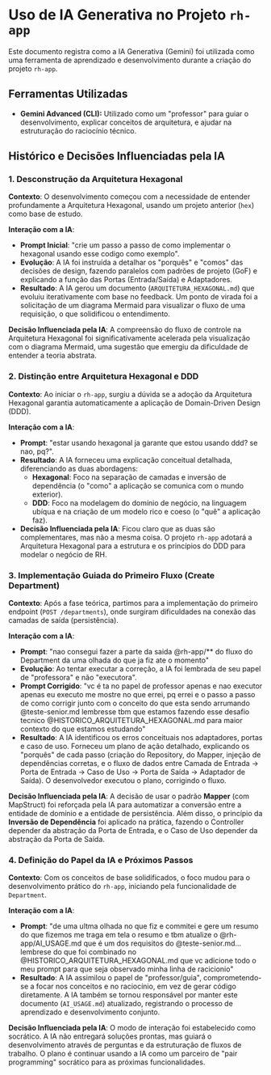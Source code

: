# Uso de IA Generativa no Projeto `rh-app`

Este documento registra como a IA Generativa (Gemini) foi utilizada como uma ferramenta de aprendizado e desenvolvimento durante a criação do projeto `rh-app`.

## Ferramentas Utilizadas
- **Gemini Advanced (CLI):** Utilizado como um "professor" para guiar o desenvolvimento, explicar conceitos de arquitetura, e ajudar na estruturação do raciocínio técnico.

## Histórico e Decisões Influenciadas pela IA

### 1. Desconstrução da Arquitetura Hexagonal
**Contexto**: O desenvolvimento começou com a necessidade de entender profundamente a Arquitetura Hexagonal, usando um projeto anterior (`hex`) como base de estudo.

**Interação com a IA**:
- **Prompt Inicial**: "crie um passo a passo de como implementar o hexagonal usando esse codigo como exemplo".
- **Evolução**: A IA foi instruída a detalhar os "porquês" e "comos" das decisões de design, fazendo paralelos com padrões de projeto (GoF) e explicando a função das Portas (Entrada/Saída) e Adaptadores.
- **Resultado**: A IA gerou um documento (`ARQUITETURA_HEXAGONAL.md`) que evoluiu iterativamente com base no feedback. Um ponto de virada foi a solicitação de um diagrama Mermaid para visualizar o fluxo de uma requisição, o que solidificou o entendimento.

**Decisão Influenciada pela IA**: A compreensão do fluxo de controle na Arquitetura Hexagonal foi significativamente acelerada pela visualização com o diagrama Mermaid, uma sugestão que emergiu da dificuldade de entender a teoria abstrata.

### 2. Distinção entre Arquitetura Hexagonal e DDD
**Contexto**: Ao iniciar o `rh-app`, surgiu a dúvida se a adoção da Arquitetura Hexagonal garantia automaticamente a aplicação de Domain-Driven Design (DDD).

**Interação com a IA**:
- **Prompt**: "estar usando hexagonal ja garante que estou usando ddd? se nao, pq?".
- **Resultado**: A IA forneceu uma explicação conceitual detalhada, diferenciando as duas abordagens:
    - **Hexagonal**: Foco na separação de camadas e inversão de dependência (o "como" a aplicação se comunica com o mundo exterior).
    - **DDD**: Foco na modelagem do domínio de negócio, na linguagem ubíqua e na criação de um modelo rico e coeso (o "quê" a aplicação faz).
- **Decisão Influenciada pela IA**: Ficou claro que as duas são complementares, mas não a mesma coisa. O projeto `rh-app` adotará a Arquitetura Hexagonal para a estrutura e os princípios do DDD para modelar o negócio de RH.

### 3. Implementação Guiada do Primeiro Fluxo (Create Department)
**Contexto**: Após a fase teórica, partimos para a implementação do primeiro endpoint (`POST /departments`), onde surgiram dificuldades na conexão das camadas de saída (persistência).

**Interação com a IA**:
- **Prompt**: "nao consegui fazer a parte da saida @rh-app/** do fluxo do Department da uma olhada do que ja fiz ate o momento"
- **Evolução**: Ao tentar executar a correção, a IA foi lembrada de seu papel de "professora" e não "executora".
- **Prompt Corrigido**: "vc é ta no papel de professor apenas e nao executor apenas eu executo me mostre no que errei, pq errei e o passo a passo de como corrigir junto com o conceito do que esta sendo arrumando @teste-senior.md lembresse tbm que estamos fazendo esse desafio tecnico @HISTORICO_ARQUITETURA_HEXAGONAL.md para maior contexto do que estamos estudando"
- **Resultado**: A IA identificou os erros conceituais nos adaptadores, portas e caso de uso. Forneceu um plano de ação detalhado, explicando os "porquês" de cada passo (criação do Repository, do Mapper, injeção de dependências corretas, e o fluxo de dados entre Camada de Entrada -> Porta de Entrada -> Caso de Uso -> Porta de Saída -> Adaptador de Saída). O desenvolvedor executou o plano, corrigindo o fluxo.

**Decisão Influenciada pela IA**: A decisão de usar o padrão **Mapper** (com MapStruct) foi reforçada pela IA para automatizar a conversão entre a entidade de domínio e a entidade de persistência. Além disso, o princípio da **Inversão de Dependência** foi aplicado na prática, fazendo o Controller depender da abstração da Porta de Entrada, e o Caso de Uso depender da abstração da Porta de Saída.

### 4. Definição do Papel da IA e Próximos Passos
**Contexto**: Com os conceitos de base solidificados, o foco mudou para o desenvolvimento prático do `rh-app`, iniciando pela funcionalidade de `Department`.

**Interação com a IA**:
- **Prompt**: "de uma ultma olhada no que fiz e commitei e gere um resumo do que fizemos me traga em tela o resumo e tbm atualize o @rh-app/AI_USAGE.md que é um dos requisitos do @teste-senior.md... lembrese do que foi combinado no @HISTORICO_ARQUITETURA_HEXAGONAL.md que vc adicione todo o meu prompt para que seja observado minha linha de racicionio"
- **Resultado**: A IA assimilou o papel de "professor/guia", comprometendo-se a focar nos conceitos e no raciocínio, em vez de gerar código diretamente. A IA também se tornou responsável por manter este documento (`AI_USAGE.md`) atualizado, registrando o processo de aprendizado e desenvolvimento conjunto.

**Decisão Influenciada pela IA**: O modo de interação foi estabelecido como socrático. A IA não entregará soluções prontas, mas guiará o desenvolvimento através de perguntas e da estruturação de fluxos de trabalho. O plano é continuar usando a IA como um parceiro de "pair programming" socrático para as próximas funcionalidades.